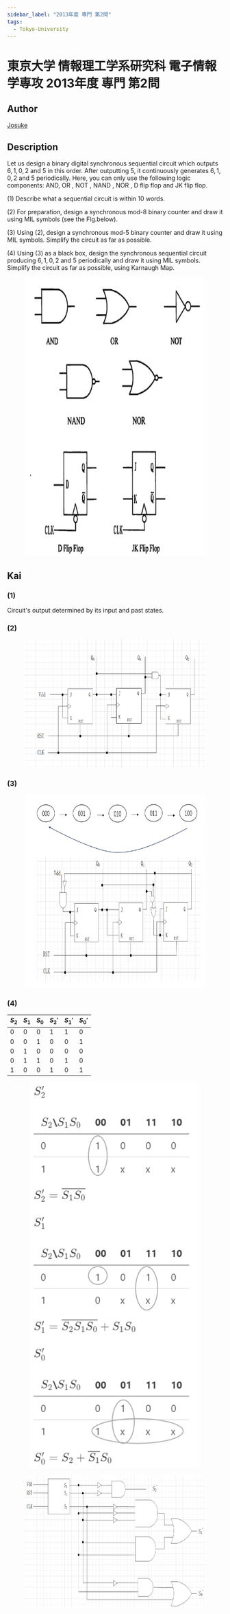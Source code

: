 ```yaml
---
sidebar_label: "2013年度 専門 第2問"
tags:
  - Tokyo-University
---
```

# 東京大学 情報理工学系研究科 電子情報学専攻 2013年度 専門 第2問 


## **Author**
[Josuke](https://www.xiaohongshu.com/user/profile/6136a1b40000000002025c4f?xhsshare=QQ&appuid=5de61ebb0000000001004b64&apptime=1718276766)

## **Description**
Let us design a binary digital synchronous sequential circuit which outputs $6,1,0,2$ and $5$ in this order. After outputting $5$, it continuously generates $6,1,0,2$ and $5$ periodically. Here, you can only use the following logic components: AND, OR , NOT , NAND , NOR , D flip flop and JK flip flop.

(1) Describe what a sequential circuit is within $10$ words.

(2) For preparation, design a synchronous mod-8 binary counter and draw it using MIL symbols (see the Flg.below).

(3) Using (2), design a synchronous mod-5 binary counter and draw it using MIL symbols. Simplify the circuit as far as possible.

(4) Using (3) as a black box, design the synchronous sequential circuit producing $6,1,0,2$ and $5$ periodically and draw it using MIL symbols. Simplify the circuit as far as possible, using Karnaugh Map.

<figure style="text-align:center;">
  <img src="https://raw.githubusercontent.com/Myyura/the_kai_project_assets/main/kakomonn/tokyo_university/IST/denshi_2013_2_p1.png" width="700" height="650" alt=""/>
</figure>

## **Kai**
### (1)
Circuit's output determined by its input and past states.

### (2)
<figure style="text-align:center;">
  <img src="https://raw.githubusercontent.com/Myyura/the_kai_project_assets/main/kakomonn/tokyo_university/IST/denshi_2013_2_p2.png" width="600" height="300" alt=""/>
</figure>

### (3)
<figure style="text-align:center;">
  <img src="https://raw.githubusercontent.com/Myyura/the_kai_project_assets/main/kakomonn/tokyo_university/IST/denshi_2013_2_p3.png" width="700" height="450" alt=""/>
</figure>

### (4)
|$S_2$|$S_1$|$S_0$|$S_2'$|$S_1'$|$S_0'$|
|-|-|-|-|-|-|
|0|0|0|1|1|0|
|0|0|1|0|0|1|
|0|1|0|0|0|0|
|0|1|1|0|1|0|
|1|0|0|1|0|1|

<!-- $S_2'$
|$S_2$\\$S_1S_0$|00|01|11|10|
|-|-|-|-|-|
|0|1|0|0|0|
|1|1|x|x|x|

$S_2' = \overline{S_1}\overline{ S_0}$

$S_1'$
|$S_2$\\$S_1S_0$|00|01|11|10|
|-|-|-|-|-|
|0|1|0|1|0|
|1|0|x|x|x|

$S_1' = \overline{S_2}\overline{S_1}\overline{S_0} + S_1S_0$

$S_0'$
|$S_2$\\$S_1S_0$|00|01|11|10|
|-|-|-|-|-|
|0|0|1|0|0|
|1|1|x|x|x|

$S_0' = S_2 + \overline{S_1}S_0$ -->

<figure style="text-align:center;">
  <img src="https://raw.githubusercontent.com/Myyura/the_kai_project_assets/main/kakomonn/tokyo_university/IST/denshi_2013_2_p4.png" width="400" height="900" alt=""/>
</figure>

<figure style="text-align:center;">
  <img src="https://raw.githubusercontent.com/Myyura/the_kai_project_assets/main/kakomonn/tokyo_university/IST/denshi_2013_2_p5.png" width="700" height="310" alt=""/>
</figure>